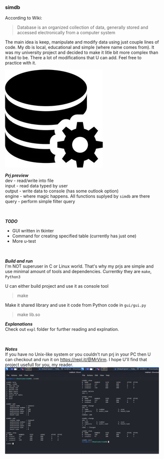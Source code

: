 ### simdb
  According to Wiki: <br/>
> Database is an organized collection of data, generally stored and accessed electronically from a computer system <br>

  The main idea is keep, manipulate and modify data using just couple lines of code. My db is local, educational and simple (where name comes from). It was my university project and decided to make it litle bit more complex than it had to be. There a lot of modifications that U can add. Feel free to practice with it.


![image](.doc/db.jpg)

***Prj preview*** <br>
dev    - read/write into file <br>
input  - read data typed by user <br>
output - write data to console (has some outlook option) <br>
engine - where magic happens. All functions suplyed by `simdb` are there <br>
query  - perform simple filter query <br>


<br/><br/>
***TODO***
* GUI written in tkinter
* Command for creating specified table (currently has just one)
* More u-test

<br/><br/>
***Build and run***<br/>
I'm NOT superuser in C or Linux world. That's why my prjs are simple and use minimal amount of tools and dependencies. Currentky they are `make`, `Python3` <br/>

U can either build project and use it as console tool
> make 

Make it shared library and use it code from Python code in `gui/gui.py`
> make lib.so


***Explanations***<br/>
Check out `expl` folder for further reading and explnation.

<br/><br/>
***Notes*** <br/>
If you have no Unix-like system or you couldn't run prj in your PC then U can checkout and run it on https://repl.it/@MrVirm. I hope U'll find that project usefull for you, my reader. <br/>
![output](.doc/output.jpg)
